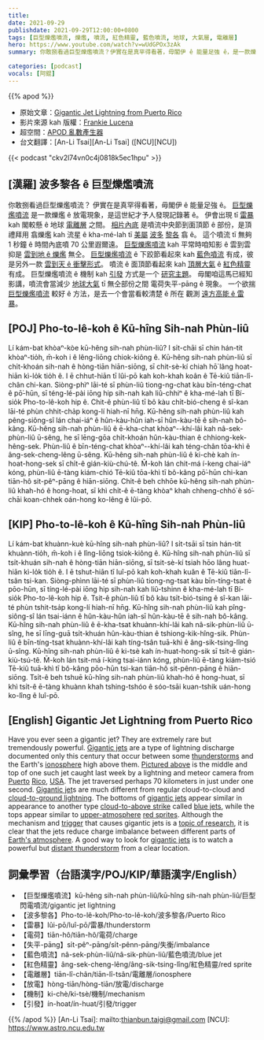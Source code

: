 ```yaml
---
title:
date: 2021-09-29
publishdate: 2021-09-29T12:00:00+0800
tags: [巨型爍爁噴流, 爍爁, 噴流, 紅色精靈, 藍色噴流, 地球, 大氣層, 電離層]
hero: https://www.youtube.com/watch?v=wUdGPOx3zAk
summary: 你敢捌看過巨型爍爁噴流？伊實在是真罕得看著，毋閣伊 ê 能量足強 ê，是一款爍爁 ê 放電現象，是這世紀才予人發現記錄著 ê。

categories: [podcast]
vocals: [阿錕]
---
```


{{% apod %}}

- 原始文章：[Gigantic Jet Lightning from Puerto Rico](https://apod.nasa.gov/apod/ap210929.html)
- 影片來源 kah 版權：[Frankie Lucena](https://www.flickr.com/photos/frankie57pr/)
- 超空間：[APOD 亂數產生器](https://apod.nasa.gov/apod/random_apod.html)
- 台文翻譯：[An-Li Tsai][An-Li Tsai] ([NCU][NCU])

{{< podcast "ckv2l74vn0c4j0818k5ec1hpu" >}}

## [漢羅] 波多黎各 ê 巨型爍爁噴流
你敢捌看過巨型爍爁噴流？
伊實在是真罕得看著，毋閣伊 ê 能量足強 ê。
[巨型爍爁噴流][Gigantic jets] 是一款爍爁 ê 放電現象，是這世紀才予人發現記錄著 ê。
伊會出現 tī [雷暴][thunderstorms] kah 閣較懸 ê 地球 [電離層][ionosphere] 之間。
[相片內底][Pictured above] 是噴流中央節到面頂節 ê 部份，是頂禮拜用 翕爍爁 kah 流星 ê kha-mé-lah tī [美屬][USA] [波多][Puerto] [黎各][Rico] 翕 ê。
這个噴流 tī 無夠 1 秒鐘 ê 時間內底噴 70 公里遐爾遠。
[巨型爍爁噴流][Gigantic jet] kah 平常時咱知影 ê 雲到雲 抑是 [雲到地 ê 爍爁][cloud-to-ground lightning t] 無仝。
[巨型爍爁噴流][gigantic jets] ê 下跤節看起來 kah [藍色噴流][blue jets] 有成，彼是另外一款 [雲到天 ê 衝擊形式][cloud-to-above strike]。
噴流 ê 面頂節看起來 kah [頂層大氣][upper-atmosphere] ê [紅色精靈][red sprites t] 有成。
巨型爍爁噴流 ê 機制 kah [引發][trigger] 方式是一个 [研究主題][topic of research]。
毋閣咱這馬已經知影講，噴流會當減少 [地球大氣][Earth's atmosphere] tī 無仝部份之間 電荷失平-pāng ê 現象。
一个欲揣 [巨型爍爁噴流][gigantic jets] 較好 ê 方法，是去一个會當看較清楚 ê 所在 觀測 [遠方高能 ê 雷暴][distant thunderstorm]。

## [POJ] Pho-to-lê-koh ê Kū-hîng Sih-nah Phùn-liû
Lí kám-bat khòaⁿ-kòe kū-hêng sih-nah phùn-liû?
I si̍t-chāi sī chin hán-tit khòaⁿ-tio̍h, m̄-koh i ê lêng-liōng chiok-kiông ê.
Kū-hêng sih-nah phùn-liû sī chi̍t-khoán sih-nah ê hòng-tiān hiān-siōng, sī chit-sè-kí chiah hō͘ lâng hoat-hiān kì-lo̍k tio̍h ê.
I ē chhut-hiān tī lûi-pō kah koh-khah koân ê Tē-kiû tiān-lî-chân chi-kan.
Siòng-phìⁿ lāi-té sī phùn-liû tiong-ng-chat kàu bīn-téng-chat ê pō͘-hūn, sī téng-lé-pài iōng hip sih-nah kah liû-chhiⁿ ê kha-mé-lah tī Bí-sio̍k Pho-to-lê-koh hip ê.
Chit-ê phùn-liû tī bô kàu chi̍t-bió-cheng ê sî-kan lāi-té phùn chhit-cha̍p kong-lí hiah-nī hn̄g.
Kū-hêng sih-nah phùn-liû kah pêng-siông-sî lán chai-iáⁿ ê hûn-kàu-hûn iah-sī hûn-kàu-tē ê sih-nah bô-kâng.
Kū-hêng sih-nah phùn-liû ê ē-kha-chat khòaⁿ--khí-lâi kah nâ-sek-phùn-liû ū-sêng, he sī lēng-gōa chi̍t-khoán hûn-kàu-thian ê chhiong-kek-hêng-sek.
Phùn-liû ê bīn-téng-chat khòaⁿ--khí-lâi kah téng-chân tōa-khì ê âng-sek-cheng-lêng ū-sêng.
Kū-hêng sih-nah phùn-liû ê ki-chè kah ín-hoat-hong-sek sī chi̍t-ê gián-kiù-chú-tê.
M̄-koh lán chit-má í-keng chai-iáⁿ kóng, phùn-liû ē-tàng kiám-chió Tē-kiû tōa-khì tī bô-kâng pō͘-hūn chi-kan tiān-hô sit-pêⁿ-pāng ê hiān-siōng.
Chi̍t-ê beh chhōe kū-hêng sih-nah phùn-liû khah-hó ê hong-hoat, sī khì chi̍t-ê ē-tàng khòaⁿ khah chheng-chhó͘ ê só͘-chāi koan-chhek oán-hong ko-lêng ê lûi-pō.

## [KIP] Pho-to-lê-koh ê Kū-hîng Sih-nah Phùn-liû
Lí kám-bat khuànn-kuè kū-hîng sih-nah phùn-liû?
I si̍t-tsāi sī tsin hán-tit khuànn-tio̍h, m̄-koh i ê lîng-liōng tsiok-kiông ê.
Kū-hîng sih-nah phùn-liû sī tsi̍t-khuán sih-nah ê hòng-tiān hiān-siōng, sī tsit-sè-kí tsiah hōo lâng huat-hiān kì-lo̍k tio̍h ê.
I ē tshut-hiān tī luî-pō kah koh-khah kuân ê Tē-kiû tiān-lî-tsân tsi-kan.
Siòng-phìnn lāi-té sī phùn-liû tiong-ng-tsat kàu bīn-tíng-tsat ê pōo-hūn, sī tíng-lé-pài iōng hip sih-nah kah liû-tshinn ê kha-mé-lah tī Bí-sio̍k Pho-to-lê-koh hip ê.
Tsit-ê phùn-liû tī bô kàu tsi̍t-bió-tsing ê sî-kan lāi-té phùn tshit-tsa̍p kong-lí hiah-nī hn̄g.
Kū-hîng sih-nah phùn-liû kah pîng-siông-sî lán tsai-iánn ê hûn-kàu-hûn iah-sī hûn-kàu-tē ê sih-nah bô-kâng.
Kū-hîng sih-nah phùn-liû ê ē-kha-tsat khuànn-khí-lâi kah nâ-sik-phùn-liû ū-sîng, he sī līng-guā tsi̍t-khuán hûn-kàu-thian ê tshiong-kik-hîng-sik.
Phùn-liû ê bīn-tíng-tsat khuànn-khí-lâi kah tíng-tsân tuā-khì ê âng-sik-tsing-lîng ū-sîng.
Kū-hîng sih-nah phùn-liû ê ki-tsè kah ín-huat-hong-sik sī tsi̍t-ê gián-kiù-tsú-tê.
M̄-koh lán tsit-má í-king tsai-iánn kóng, phùn-liû ē-tàng kiám-tsió Tē-kiû tuā-khì tī bô-kâng pōo-hūn tsi-kan tiān-hô sit-pênn-pāng ê hiān-siōng.
Tsi̍t-ê beh tshuē kū-hîng sih-nah phùn-liû khah-hó ê hong-huat, sī khì tsi̍t-ê ē-tàng khuànn khah tshing-tshóo ê sóo-tsāi kuan-tshik uán-hong ko-lîng ê luî-pō.

## [English] Gigantic Jet Lightning from Puerto Rico
Have you ever seen a gigantic jet?
They are extremely rare but tremendously powerful.
[Gigantic jets][Gigantic jets] are a type of lightning discharge documented only this century that occur between some [thunderstorms][thunderstorms] and the Earth's [ionosphere][ionosphere] high above them.
[Pictured above][Pictured above] is the middle and top of one such jet caught last week by a lightning and meteor camera from [Puerto][Puerto] [Rico][Rico], [USA][USA].
The jet traversed perhaps 70 kilometers in just under one second.
[Gigantic jet][Gigantic jet]s are much different from regular cloud-to-cloud and [cloud-to-ground lightning][cloud-to-ground lightning e].
The bottoms of [gigantic jets][gigantic jets] appear similar in appearance to another type [cloud-to-above strike][cloud-to-above strike] called [blue jets][blue jets], while the tops appear similar to [upper-atmosphere][upper-atmosphere] [red sprites][red sprites e].
Although the mechanism and [trigger][trigger] that causes gigantic jets is a [topic of research][topic of research], it is clear that the jets reduce charge imbalance between different parts of [Earth's atmosphere][Earth's atmosphere].
A good way to look for [gigantic jets][gigantic jets] is to watch a powerful but [distant thunderstorm][distant thunderstorm] from a clear location.

## 詞彙學習（台語漢字/POJ/KIP/華語漢字/English）
- 【巨型爍爁噴流】kū-hêng sih-nah phùn-liû/kū-hîng sih-nah phùn-liû/巨型閃電噴流/gigantic jet lightning
- 【波多黎各】Pho-to-lê-koh/Pho-to-lê-koh/波多黎各/Puerto Rico
- 【雷暴】lûi-pō/luî-pō/雷暴/thunderstorm
- 【電荷】tiān-hô/tiān-hô/電荷/charge
- 【失平-pāng】si̍t-pêⁿ-pāng/si̍t-pênn-pāng/失衡/imbalance
- 【藍色噴流】nâ-sek-phùn-liû/nâ-sik-phùn-liû/藍色噴流/blue jet
- 【紅色精靈】âng-sek-cheng-lêng/âng-sik-tsing-lîng/紅色精靈/red sprite
- 【電離層】tiān-lî-chân/tiān-lî-tsân/電離層/ionosphere
- 【放電】hòng-tiān/hòng-tiān/放電/discharge
- 【機制】ki-chè/ki-tsè/機制/mechanism
- 【引發】ín-hoat/ín-huat/引發/trigger

{{% /apod %}}
[An-Li Tsai]: mailto:thianbun.taigi@gmail.com
[NCU]: https://www.astro.ncu.edu.tw

[Gigantic jets]:https://en.wikipedia.org/wiki/Upper-atmospheric_lightning#Gigantic_jets
[thunderstorms]:https://apod.nasa.gov/apod/ap191204.html
[ionosphere]:https://solarsystem.nasa.gov/news/1127/10-things-to-know-about-the-ionosphere/
[Pictured above]:https://spaceweathergallery.com/indiv_upload.php?upload_id=178066
[Puerto]:https://en.wikipedia.org/wiki/Puerto_Rico
[Rico]:https://youtu.be/CuZqSLPBbS0
[USA]:https://en.wikipedia.org/wiki/United_States_of_America
[Gigantic jet]:https://apod.nasa.gov/apod/ap160823.html
[cloud-to-ground lightning e]:https://apod.nasa.gov/apod/ap210524.html
[cloud-to-ground lightning t]:https://apod.tw/daily/20210524/
[gigantic jets]:https://www.realclearscience.com/quick_and_clear_science/2019/01/08/what_causes_earths_rare_and_mysterious_gigantic_jets.html
[cloud-to-above strike]:https://earthobservatory.nasa.gov/images/147900/bolts-of-blue
[blue jets]:https://en.wikipedia.org/wiki/Upper-atmospheric_lightning#Blue_jets
[upper-atmosphere]:https://en.wikipedia.org/wiki/Upper-atmospheric_lightning
[red sprites e]:https://apod.nasa.gov/apod/ap210104.html
[red sprites t]:https://apod.tw/daily/20210104/
[trigger]:https://apod.nasa.gov/apod/ap060814.html
[topic of research]:https://cdn.pixabay.com/photo/2019/09/04/08/24/cat-4451003_960_720.jpg
[Earth's atmosphere]:https://spaceplace.nasa.gov/atmosphere/en/
[gigantic jets]:https://ui.adsabs.harvard.edu/abs/2005AGUFMAE11A..02F/abstract
[distant thunderstorm]:https://apod.nasa.gov/apod/ap131110.html
